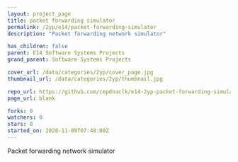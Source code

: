```yaml
---
layout: project_page
title: packet forwarding simulator
permalink: /2yp/e14/packet-forwarding-simulator
description: "Packet forwarding network simulator"

has_children: false
parent: E14 Software Systems Projects
grand_parent: Software Systems Projects

cover_url: /data/categories/2yp/cover_page.jpg
thumbnail_url: /data/categories/2yp/thumbnail.jpg

repo_url: https://github.com/cepdnaclk/e14-2yp-packet-forwarding-simulator
page_url: blank

forks: 0
watchers: 0
stars: 0
started_on: 2020-11-09T07:48:00Z
---
```

Packet forwarding network simulator

